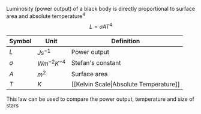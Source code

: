 Luminosity (power output) of a black body is directly proportional to surface area and absolute temperature$^4$ 
$$L=\sigma AT^{4}$$

| Symbol   | Unit            | Definition        |
| -------- | --------------- | ----------------- |
| $L$      | $Js^{-1}$       | Power output      |
| $\sigma$ | $Wm^{-2}K^{-4}$ | Stefan's constant |
| $A$      | $m^{2}$                | Surface area                  |
| $T$      | $K$                | [[Kelvin Scale\|Absolute Temperature]]                  |

This law can be used to compare the power output, temperature and size of stars